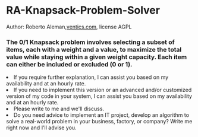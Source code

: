 # RA-Knapsack-Problem-Solver
 <p>Author: Roberto Aleman,<a href="https://ventics.com/">ventics.com</a>, license AGPL</p>

<h3>The 0/1 Knapsack problem involves selecting a subset of items, each with a weight and a value, to maximize the total value while staying within a given weight capacity. Each item can either be included or excluded (0 or 1).</h3> 

<li>If you require further explanation, I can assist you based on my availability and at an hourly rate.</li>

<li>If you need to implement this version or an advanced and/or customized version of my code in your system, I can assist you based on my availability and at an hourly rate.</li>

<li>Please write to me and we'll discuss.</li>

<li>Do you need advice to implement an IT project, develop an algorithm to solve a real-world problem in your business, factory, or company?
Write me right now and I'll advise you.</li>
